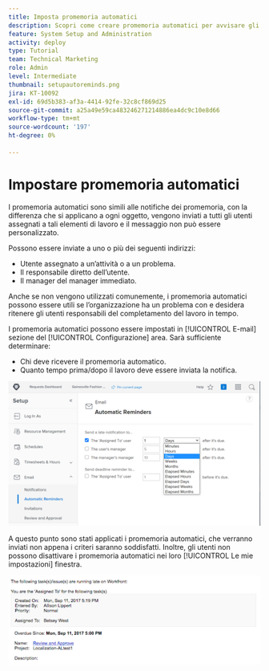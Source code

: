 ```yaml
---
title: Imposta promemoria automatici
description: Scopri come creare promemoria automatici per avvisare gli utenti che le date di completamento pianificate per l’assegnazione del lavoro si stanno avvicinando o sono state superate.
feature: System Setup and Administration
activity: deploy
type: Tutorial
team: Technical Marketing
role: Admin
level: Intermediate
thumbnail: setupautoreminds.png
jira: KT-10092
exl-id: 69d5b383-af3a-4414-92fe-32c8cf869d25
source-git-commit: a25a49e59ca483246271214886ea4dc9c10e8d66
workflow-type: tm+mt
source-wordcount: '197'
ht-degree: 0%

---
```


<!---
this has the same content as the system administrator notification setup and mangement section of the email and inapp notificiations learning path
--->

# Impostare promemoria automatici

I promemoria automatici sono simili alle notifiche dei promemoria, con la differenza che si applicano a ogni oggetto, vengono inviati a tutti gli utenti assegnati a tali elementi di lavoro e il messaggio non può essere personalizzato.

Possono essere inviate a uno o più dei seguenti indirizzi:

* Utente assegnato a un’attività o a un problema.
* Il responsabile diretto dell’utente.
* Il manager del manager immediato.

Anche se non vengono utilizzati comunemente, i promemoria automatici possono essere utili se l’organizzazione ha un problema con e desidera ritenere gli utenti responsabili del completamento del lavoro in tempo.

I promemoria automatici possono essere impostati in [!UICONTROL E-mail] sezione del [!UICONTROL Configurazione] area. Sarà sufficiente determinare:

* Chi deve ricevere il promemoria automatico.
* Quanto tempo prima/dopo il lavoro deve essere inviata la notifica.

![[!UICONTROL Promemoria automatici] finestra in [!UICONTROL Configurazione]](assets/admin-fund-automatic-reminders-1.png)

A questo punto sono stati applicati i promemoria automatici, che verranno inviati non appena i criteri saranno soddisfatti. Inoltre, gli utenti non possono disattivare i promemoria automatici nei loro [!UICONTROL Le mie impostazioni] finestra.

![[!UICONTROL Promemoria automatico] messaggio e-mail](assets/admin-fund-automatic-reminders-2.png)
